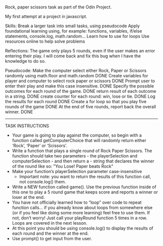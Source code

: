 Rock, paper scissors task as part of the Odin Project. 

My first attempt at a project in javascript. 

Skills:
Break a larger task into small tasks, using pseudocode
Apply foundational learning using, for example: functions, variables, if/else statements, console.log, math.random...
Learn how to use for loops
Use resources online to help solve problems

Reflections:
The game only plays 5 rounds, even if the user makes an error entering their play. I will come back and fix this bug when I have the knowledge to do so.

Pseudocode:
Make the computer select either Rock, Paper or Scissors randomly using math.floor and math.random DONE
Create variables for player and computer to select rock paper or scissors DONE
Prompt user to enter their play and make this case insensitive. DONE
Specify the possible outcomes for each round of the game. DONE
     return result of each outcome in a string. DONE
     create counter for each round: win, lose or tie. DONE
Log the results for each round DONE
Create a for loop so that you play five rounds of the game DONE
At the end of five rounds, report back the overall winner. DONE

-----

TASK INSTRUCTIONS
- Your game is going to play against the computer, so begin with a function called getComputerChoice that will randomly return either ‘Rock’, ‘Paper’ or ‘Scissors’. 
- Write a function that plays a single round of Rock Paper Scissors. The function should take two parameters - the playerSelection and computerSelection - and then return a - string that declares the winner of the round like so: "You Lose! Paper beats Rock"
- Make your function’s playerSelection parameter case-insensitive
    - Important note: you want to return the results of this function call, not console.log() them. 
- Write a NEW function called game(). Use the previous function inside of this one to play a 5 round game that keeps score and reports a winner or loser at the end.
- You have not officially learned how to “loop” over code to repeat function calls… if you already know about loops from somewhere else (or if you feel like doing some more    learning) feel free to use them. If not, don’t worry! Just call your playRound function 5 times in a row. Loops are covered in the next lesson.
- At this point you should be using console.log() to display the results of each round and the winner at the end.
- Use prompt() to get input from the user. 
